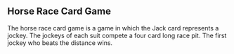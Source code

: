 ## Horse Race Card Game

The horse race card game is a game in which the Jack card represents a jockey. The jockeys of each suit compete a four card long race pit. The first jockey who beats the distance wins.